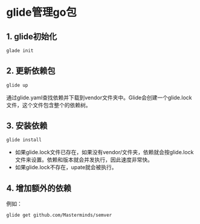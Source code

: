 # glide管理go包

## 1. glide初始化

```bash
glade init
```

## 2. 更新依赖包

```bash
glide up
```

通过glide.yaml查找依赖并下载到vendor文件夹中。Glide会创建一个glide.lock文件，这个文件包含整个的依赖树。

## 3. 安装依赖

```bash
glide install
```

- 如果glide.lock文件已存在，如果没有vendor/文件夹，依赖就会按glide.lock文件来设置。依赖和版本就会并发执行，因此速度非常快。
- 如果glide.lock不存在，upate就会被执行。

## 4. 增加额外的依赖

例如：

```bash
glide get github.com/Masterminds/semver
```